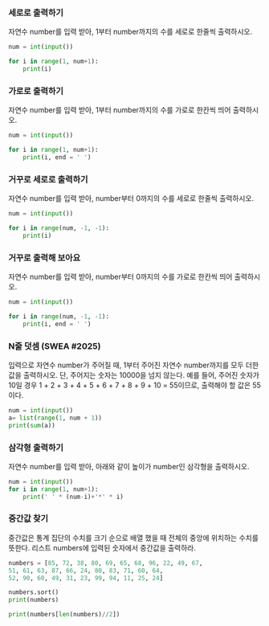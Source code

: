 ### 세로로 출력하기

자연수 number를 입력 받아, 1부터 number까지의 수를 세로로 한줄씩 출력하시오.

```python
num = int(input())

for i in range(1, num+1):
    print(i)
```



### 가로로 출력하기

자연수 number를 입력 받아, 1부터 number까지의 수를 가로로 한칸씩 띄어 출력하시오.

```python
num = int(input())

for i in range(1, num+1):
    print(i, end = ' ')
```



### 거꾸로 세로로 출력하기

자연수 number를 입력 받아, number부터 0까지의 수를 세로로 한줄씩 출력하시오.

```python
num = int(input())

for i in range(num, -1, -1):
    print(i)
```





### 거꾸로 출력해 보아요

자연수 number를 입력 받아, number부터 0까지의 수를 가로로 한칸씩 띄어 출력하시오.

```python
num = int(input())

for i in range(num, -1, -1):
    print(i, end = ' ')
```





### N줄 덧셈 (SWEA #2025)

입력으로 자연수 number가 주어질 때, 1부터 주어진 자연수 number까지를 모두 더한
값을 출력하시오. 단, 주어지는 숫자는 10000을 넘지 않는다. 예를 들어, 주어진 숫자가
10일 경우 1 + 2 + 3 + 4 + 5 + 6 + 7 + 8 + 9 + 10 = 55이므로, 출력해야 할 값은 55이다.

```python
num = int(input())
a= list(range(1, num + 1))
print(sum(a))
```







### 삼각형 출력하기

자연수 number를 입력 받아, 아래와 같이 높이가 number인 삼각형을 출력하시오.

```python
num = int(input())
for i in range(1, num+1):
    print(' ' * (num-i)+'*' * i)
```





### 중간값 찾기

중간값은 통계 집단의 수치를 크기 순으로 배열 했을 때 전체의 중앙에 위치하는 수치를 뜻한다. 리스트 numbers에 입력된 숫자에서 중간값을 출력하라.

```python
numbers = [85, 72, 38, 80, 69, 65, 68, 96, 22, 49, 67,
51, 61, 63, 87, 66, 24, 80, 83, 71, 60, 64,
52, 90, 60, 49, 31, 23, 99, 94, 11, 25, 24]

numbers.sort()
print(numbers)

print(numbers[len(numbers)//2])
```


